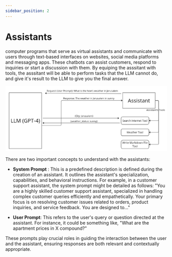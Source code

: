 ```yaml
---
sidebar_position: 2
---
```


# Assistants

computer programs that serve as virtual assistants and communicate with users through text-based interfaces on websites, social media platforms and messaging apps. These chatbots can assist customers, respond to inquiries or start a discussion with them. By equiping the asssitant with tools, the asssitant will be able to perform tasks that the LLM cannot do, and give it's result to the LLM to give you the final answer.

![../../static/img/assistants.png](../../static/img/assistants.png)

There are two important concepts to understand with the assistants:

- **System Prompt** : This is a predefined description is defined during the creation of an assistant. It outlines the assistant's specialization, capabilities, and behavioral instructions. For example, in a customer support assistant, the system prompt might be detailed as follows: "You are a highly skilled customer support assistant, specialized in handling complex customer queries efficiently and empathetically. Your primary focus is on resolving customer issues related to orders, product inquiries, and service feedback. You are designed to..."

- **User Prompt**: This refers to the user's query or question directed at the assistant. For instance, it could be something like, "What are the apartment prices in X compound?"

These prompts play crucial roles in guiding the interaction between the user and the assistant, ensuring responses are both relevant and contextually appropriate.
